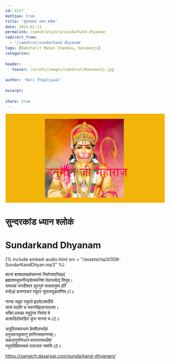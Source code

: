 ```yaml
---    
id: 4157    
mathjax: true    
title: 'सुन्दरकांड ध्यान श्लोकं'    
date: 2021-01-11    
permalink: /samskrutyatra/sundarkand-dhyanam'
redirect_from: 
  - '/samskrut/sundarkand-dhyanam'
tags: [Ramcharit Manas Chandas, Hanumanji]    
categories:    
    
header:    
   teaser: /assets/images/samskrut/Hanumanji.jpg    
    
author: 'Hari Thapliyaal'    
    
excerpt:    
    
share: true    
---    
```

    
![](/assets/images/samskrut/Hanumanji.jpg)    
    
# सुन्दरकांड ध्यान श्लोकं    
# Sundarkand Dhyanam    
    
{% include embed-audio.html src = "/assets/mp3/008-SundarKandDhyan.mp3" %}     
    
    
    
शान्तं शाश्वतमप्रमेयमनघं निर्वाणशान्तिप्रदं    
ब्रह्माशम्भुफणीन्द्रसेव्यमनिशं वेदान्तवेद्यं विभुम्‌।    
रामाख्यं जगदीश्वरं सुरगुरुं मायामनुष्यं हरिं    
वन्देऽहं करुणाकरं रघुवरं भूपालचूडामणिम्‌॥1॥    
    
नान्या स्पृहा रघुपते हृदयेऽस्मदीये    
सत्यं वदामि च भवानखिलान्तरात्मा।    
भक्तिं प्रयच्छ रघुपुंगव निर्भरां मे    
कामादिदोषरहितं कुरु मानसं च॥2॥    
    
अतुलितबलधामं हेमशैलाभदेहं    
दनुजवनकृशानुं ज्ञानिनामग्रगण्यम्‌।    
सकलगुणनिधानं वानराणामधीशं    
रघुपतिप्रियभक्तं वातजातं नमामि॥3॥    
    
https://sanskrit.dasarpai.com/sundarkand-dhyanam/